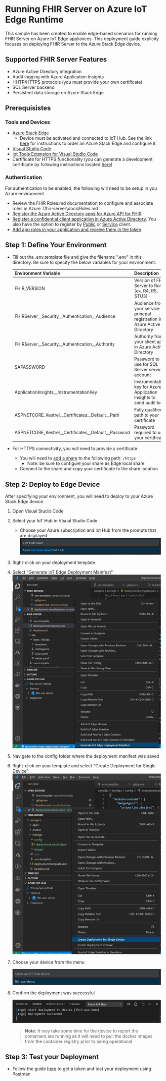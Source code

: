 # Running FHIR Server on Azure IoT Edge Runtime

This sample has been created to enable edge-based scenarios for running FHIR Server on Azure IoT Edge appliances. This deployment guide explicity focuses on deploying FHIR Server to the Azure Stack Edge device.

## Supported FHIR Server Features
- Azure Active Directory integration
- Audit logging with Azure Application Insights
- HHTP/HTTPS protocols (you must provide your own certificate)
- SQL Server backend
- Persistent data storage on Azure Stack Edge


## Prerequisistes

### Tools and Devices
- [Azure Stack Edge](https://azure.microsoft.com/en-us/products/azure-stack/edge/)
    - Device must be activated and connected to IoT Hub. See the link [here](https://docs.microsoft.com/en-us/azure/databox-online/azure-stack-edge-deploy-prep) for instructions to order an Azure Stack Edge and configure it.
- [Visual Studio Code](https://code.visualstudio.com/download)
- [Iot Tools Extension for Visual Studio Code](https://marketplace.visualstudio.com/items?itemName=vsciot-vscode.azure-iot-tools)
- Certificate for HTTPS functionality (you can generate a development certificate by following instructions located [here](https://docs.microsoft.com/en-us/aspnet/core/security/docker-https?view=aspnetcore-3.1#running-pre-built-container-images-with-https))

### Authentication

For authentication to be enabled, the following will need to be setup in you Azure environment 

- Review the FHIR Roles.md documentation to configure and associate roles in Azure .\fhir-server\docs\Roles.md
- [Register the Azure Active Directory apps for Azure API for FHIR](https://docs.microsoft.com/en-us/azure/healthcare-apis/fhir-app-registration)
- [Register a confidential client application in Azure Active Directory](https://docs.microsoft.com/en-us/azure/healthcare-apis/register-resource-azure-ad-client-app).  You also have the option to register by [Public](https://docs.microsoft.com/en-us/azure/healthcare-apis/register-public-azure-ad-client-app) or [Service](https://docs.microsoft.com/en-us/azure/healthcare-apis/register-service-azure-ad-client-app) client.
- [Add app roles in your application and receive them in the token](https://docs.microsoft.com/en-us/azure/active-directory/develop/howto-add-app-roles-in-azure-ad-apps)


## Step 1: Define Your Environment

- Fill out the .env.template file and give the filename ".env" in this directory. Be sure to specify the below variables for your environment.

    |Environment Variable|Description|
    |--------------------|-----------|
    |FHIR_VERSION | Version of FHIR Server to Run (ex. R4, R5, STU3)|
    |FHIRServer__Security__Authentication__Audience| Audience from your service princpal registration in Azure Active Directory|
    |FHIRServer__Security__Authentication__Authority| Authority from your client app in Azure Active Directory|
    |SAPASSWORD| Password to use for SQL Server service account
    |ApplicationInsights__InstrumentationKey| Instrumentation key for Azure Application Insights to send audit logs|
    |ASPNETCORE_Kestrel__Certificates__Default__Path| Fully qualified path to your certificate|
    |ASPNETCORE_Kestrel__Certificates__Default__Password| Password required to use your certificate|



- For HTTPS connectivity, you will need to provide a certificate
    - You will need to [add a share](https://docs.microsoft.com/en-us/azure/databox-online/azure-stack-edge-deploy-add-shares) to the following path: `/https`    
        - Note: be sure to configure your share as Edge local share
    - Connect to the share and copy your certificate to the share location


## Step 2: Deploy to Edge Device

After specifying your environment, you will need to deploy to your Azure Stack Edge device. 

1. Open Visual Studio Code

1. Select your IoT Hub in Visual Studio Code
    - Choose your Azure subscription and Iot Hub from the prompts that are displayed
    ![Select IotHub](./images/select_iothub.png)



1. Right-click on your deployment template

1. Select "Generate IoT Edge Deployment Manifest"
    ![Generate Deployment Manifest](./images/generate_manifest.png)

1. Navigate to the config folder where the deployment manifest was saved

1. Right-click on your template and select "Create Deployment for Single Device"
    ![Single Device Deployment](./images/single_device_deployment.png)

1. Choose your device from the menu

    ![Select Device](./images/select_device.png)

1. Confirm the deployment was successful

    ![Deployment Successful](./images/deploy_success.PNG)

    > **Note:** It may take some time for the device to report the containers are running as it will need to pull the docker images from the container registry prior to being operational


## Step 3: Test your Deployment

- Follow the guide [here](https://docs.microsoft.com/en-us/azure/healthcare-apis/access-fhir-postman-tutorial) to get a token and test your deployment using Postman
